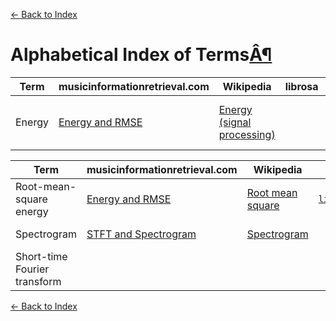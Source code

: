 [← Back to Index](index.html)

# Alphabetical Index of Terms<a href="#Alphabetical-Index-of-Terms" class="anchor-link">Â¶</a>

<table><thead><tr class="header"><th>Term</th><th>musicinformationretrieval.com</th><th>Wikipedia</th><th>librosa</th><th>FMP</th><th>Related</th></tr></thead><tbody><tr class="odd"><td>Energy</td><td><a href="energy.html">Energy and RMSE</a></td><td><a href="https://en.wikipedia.org/wiki/Energy_(signal_processing%29">Energy (signal processing)</a></td><td></td><td>66, 67</td><td>Root-mean-square energy</td></tr></tbody></table>

<table><thead><tr class="header"><th>Term</th><th>musicinformationretrieval.com</th><th>Wikipedia</th><th>librosa</th><th>FMP</th><th>Related</th></tr></thead><tbody><tr class="odd"><td>Root-mean-square energy</td><td><a href="energy.html">Energy and RMSE</a></td><td><a href="https://en.wikipedia.org/wiki/Root_mean_square">Root mean square</a></td><td><a href="https://librosa.github.io/librosa/generated/librosa.feature.rmse.html"><code>librosa.feature.rmse</code></a></td><td></td><td>Energy</td></tr><tr class="even"><td>Spectrogram</td><td><a href="stft.html">STFT and Spectrogram</a></td><td><a href="https://en.wikipedia.org/wiki/Spectrogram">Spectrogram</a></td><td></td><td>29, 55</td><td>STFT</td></tr><tr class="odd"><td>Short-time Fourier transform</td><td></td><td></td><td></td><td></td><td></td></tr></tbody></table>

[← Back to Index](index.html)
